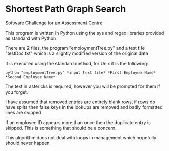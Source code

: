 Shortest Path Graph Search
==========================

Software Challenge for an Assessment Centre

This program is written in Python using the sys and regex libraries provided as standard with Python.

There are 2 files, the program "employmentTree.py" and a test file "testDoc.txt" which is a slightly modified version of the original data

It is executed using the standard method, for Unix it is the following: 

```
python "employmentTree.py" *input text file* *First Employee Name* *Second Employee Name*
```

The text in astericks is required, however you will be prompted for them if you forget.

I have assumed that removed entries are entirely blank rows, if rows do have splits then false keys in the lookups are removed and badly formatted lines are skipped

If an employee ID appears more than once then the duplicate entry is skipped. This is something that should be a concern.

This algorithm does not deal with loops in management which hopefully should never happen
